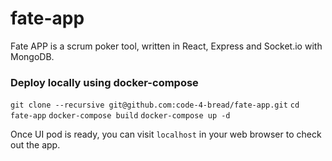 # fate-app
Fate APP is a scrum poker tool, written in React, Express and Socket.io with MongoDB.

### Deploy locally using docker-compose
`git clone --recursive git@github.com:code-4-bread/fate-app.git`
`cd fate-app`
`docker-compose build`
`docker-compose up -d`

Once UI pod is ready, you can visit `localhost` in your web browser to check out the app.
